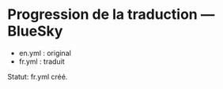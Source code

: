 # Progression de la traduction — BlueSky

- en.yml : original
- fr.yml : traduit

Statut: fr.yml créé.
